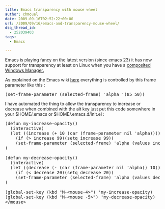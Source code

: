 ```yaml
---
title: Emacs transparency with mouse wheel
author: chmouel
date: 2009-09-16T02:52:22+00:00
url: /2009/09/16/emacs-and-transparency-mouse-wheel/
dsq_thread_id:
  - 252039403
tags:
  - Emacs

---
```

Emacs is playing fancy on the latest version (since emacs 23) it has now support for transparency at least on Linux when you have a [composited Windows Manager.][1]

As explained on the Emacs wiki [here][2] everything is controlled by this frame parameter like this :

<pre lang="lisp">(set-frame-parameter (selected-frame) 'alpha '(85 50))
</pre>

I have automated the thing to allow the transparency to increase or decrease when combined with the alt key just put this code somewhere in your $HOME/.emacs or $HOME/.emacs.d/init.el :

<pre lang="lisp">(defun my-increase-opacity()
  (interactive)
  (let ((increase (+ 10 (car (frame-parameter nil 'alpha)))))
    (if (> increase 99)(setq increase 99))
    (set-frame-parameter (selected-frame) 'alpha (values increase 75)))
)

(defun my-decrease-opacity()
  (interactive)
  (let ((decrease (- (car (frame-parameter nil 'alpha)) 10)))
    (if (&lt; decrease 20)(setq decrease 20))
    (set-frame-parameter (selected-frame) 'alpha (values decrease 75)))
)

(global-set-key (kbd "M-&lt;mouse-4>") 'my-increase-opacity)
(global-set-key (kbd "M-&lt;mouse -5>") 'my-decrease-opacity)
&lt;/mouse></pre>

 [1]: http://en.wikipedia.org/wiki/Compositing_window_manager
 [2]: http://www.emacswiki.org/emacs/TransparentEmacs